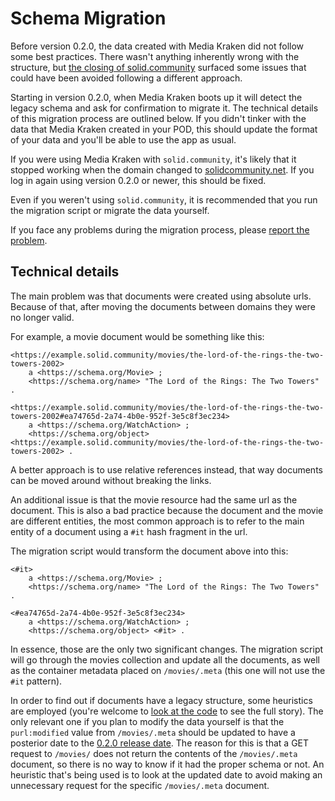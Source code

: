 # Schema Migration

Before version 0.2.0, the data created with Media Kraken did not follow some best practices. There wasn't anything inherently wrong with the structure, but [the closing of solid.community](https://gitlab.com/solid.community/proposals/-/issues/16) surfaced some issues that could have been avoided following a different approach.

Starting in version 0.2.0, when Media Kraken boots up it will detect the legacy schema and ask for confirmation to migrate it. The technical details of this migration process are outlined below. If you didn't tinker with the data that Media Kraken created in your POD, this should update the format of your data and you'll be able to use the app as usual.

If you were using Media Kraken with `solid.community`, it's likely that it stopped working when the domain changed to [solidcommunity.net](https://solidcommunity.net/). If you log in again using version 0.2.0 or newer, this should be fixed.

Even if you weren't using `solid.community`, it is recommended that you run the migration script or migrate the data yourself.

If you face any problems during the migration process, please [report the problem](https://github.com/NoelDeMartin/media-kraken/issues/new).

## Technical details

The main problem was that documents were created using absolute urls. Because of that, after moving the documents between domains they were no longer valid.

For example, a movie document would be something like this:

```turtle
<https://example.solid.community/movies/the-lord-of-the-rings-the-two-towers-2002>
    a <https://schema.org/Movie> ;
    <https://schema.org/name> "The Lord of the Rings: The Two Towers" .

<https://example.solid.community/movies/the-lord-of-the-rings-the-two-towers-2002#ea74765d-2a74-4b0e-952f-3e5c8f3ec234>
    a <https://schema.org/WatchAction> ;
    <https://schema.org/object> <https://example.solid.community/movies/the-lord-of-the-rings-the-two-towers-2002> .
```

A better approach is to use relative references instead, that way documents can be moved around without breaking the links.

An additional issue is that the movie resource had the same url as the document. This is also a bad practice because the document and the movie are different entities, the most common approach is to refer to the main entity of a document using a `#it` hash fragment in the url.

The migration script would transform the document above into this:

```turtle
<#it>
    a <https://schema.org/Movie> ;
    <https://schema.org/name> "The Lord of the Rings: The Two Towers" .

<#ea74765d-2a74-4b0e-952f-3e5c8f3ec234>
    a <https://schema.org/WatchAction> ;
    <https://schema.org/object> <#it> .
```

In essence, those are the only two significant changes. The migration script will go through the movies collection and update all the documents, as well as the container metadata placed on `/movies/.meta` (this one will not use the `#it` pattern).

In order to find out if documents have a legacy structure, some heuristics are employed (you're welcome to [look at the code](https://github.com/NoelDeMartin/media-kraken/blob/main/src/workers/LoadMediaWorker.ts) to see the full story). The only relevant one if you plan to modify the data yourself is that the `purl:modified` value from `/movies/.meta` should be updated to have a posterior date to the [0.2.0 release date](https://github.com/NoelDeMartin/media-kraken/releases/tag/v0.2.0). The reason for this is that a GET request to `/movies/` does not return the contents of the `/movies/.meta` document, so there is no way to know if it had the proper schema or not. An heuristic that's being used is to look at the updated date to avoid making an unnecessary request for the specific `/movies/.meta` document.
